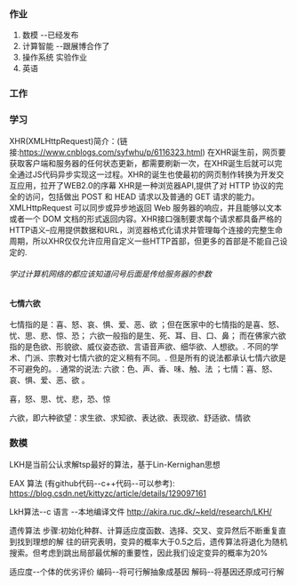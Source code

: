 ### 作业
1. 数模    --已经发布
2. 计算智能   --跟展博合作了
3. 操作系统   实验作业
4. 英语    

### 工作


### 学习
XHR(XMLHttpRequest)简介：(链接:https://www.cnblogs.com/syfwhu/p/6116323.html)
在XHR诞生前，网页要获取客户端和服务器的任何状态更新，都需要刷新一次，在XHR诞生后就可以完全通过JS代码异步实现这一过程。XHR的诞生也使最初的网页制作转换为开发交互应用，拉开了WEB2.0的序幕
XHR是一种浏览器API,提供了对 HTTP 协议的完全的访问，包括做出 POST 和 HEAD 请求以及普通的 GET 请求的能力。XMLHttpRequest 可以同步或异步地返回 Web 服务器的响应，并且能够以文本或者一个 DOM 文档的形式返回内容。XHR接口强制要求每个请求都具备严格的HTTP语义–应用提供数据和URL，浏览器格式化请求并管理每个连接的完整生命周期，所以XHR仅仅允许应用自定义一些HTTP首部，但更多的首部是不能自己设定的.
###### 学过计算机网络的都应该知道问号后面是传给服务器的参数



#### 七情六欲
七情指的是：喜、怒、哀、惧、爱、恶、欲 ；但在医家中的七情指的是喜、怒、忧、思、悲、惊、恐； 六欲一般指的是生、死、耳、目、口、鼻； 而在佛家六欲指的是色欲、形貌欲、威仪姿态欲、言语音声欲、细华欲、人想欲。. 不同的学术、门派、宗教对七情六欲的定义稍有不同。. 但是所有的说法都承认七情六欲是不可避免的。. 通常的说法:
六欲：色、声、香、味、触、法 ；七情：喜、怒、哀、惧、爱、恶、欲 。

喜，怒、思、忧、悲，恐、惊

六欲，即六种欲望：求生欲、求知欲、表达欲、表现欲、舒适欲、情欲



### 数模
LKH是当前公认求解tsp最好的算法，基于Lin-Kernighan思想

EAX 算法 (有github代码--c++代码--可以参考):
https://blog.csdn.net/kittyzc/article/details/129097161


LkH算法--c 语言 --本地编译文件
http://akira.ruc.dk/~keld/research/LKH/


遗传算法
步骤:初始化种群、计算适应度函数、选择、交叉、变异然后不断重复直到找到理想的解
往的研究表明，变异的概率大于0.5之后，遗传算法将退化为随机搜索。但考虑到跳出局部最优解的重要性，因此我们设定变异的概率为20%

适应度--个体的优劣评价
编码--将可行解抽象成基因
解码--将基因还原成可行解




